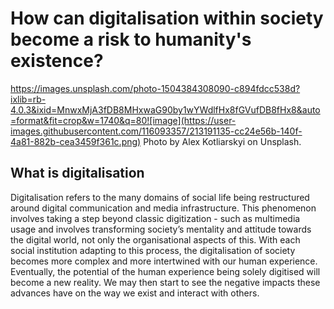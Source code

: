 # **How can digitalisation within society become a risk to humanity's existence?** 

https://images.unsplash.com/photo-1504384308090-c894fdcc538d?ixlib=rb-4.0.3&ixid=MnwxMjA3fDB8MHxwaG90by1wYWdlfHx8fGVufDB8fHx8&auto=format&fit=crop&w=1740&q=80![image](https://user-images.githubusercontent.com/116093357/213191135-cc24e56b-140f-4a81-882b-cea3459f361c.png)
Photo by Alex Kotliarskyi on Unsplash.

## **What is digitalisation**

Digitalisation refers to the many domains of social life being restructured around digital communication and media infrastructure. This phenomenon involves taking a step beyond classic digitization - such as multimedia usage and involves transforming society’s mentality and attitude towards the digital world, not only the organisational aspects of this. With each social institution adapting to this process, the digitalisation of society becomes more complex and more intertwined with our human experience. Eventually, the potential of the human experience being solely digitised will become a new reality. We may then start to see the negative impacts these advances have on the way we exist and interact with others. 

